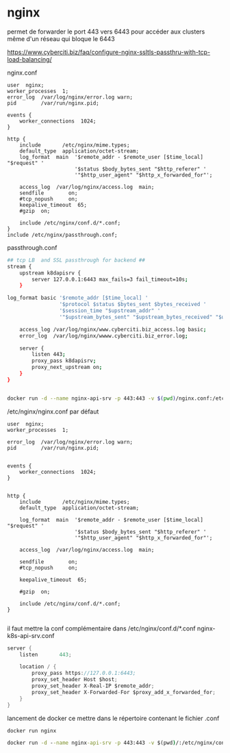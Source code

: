 # nginx

permet de forwarder le port 443 vers 6443 pour accéder aux clusters même d'un réseau qui bloque le 6443

https://www.cyberciti.biz/faq/configure-nginx-ssltls-passthru-with-tcp-load-balancing/



nginx.conf

```
user  nginx;
worker_processes  1;
error_log  /var/log/nginx/error.log warn;
pid        /var/run/nginx.pid;

events {
    worker_connections  1024;
}

http {
    include       /etc/nginx/mime.types;
    default_type  application/octet-stream;
    log_format  main  '$remote_addr - $remote_user [$time_local] "$request" '
                      '$status $body_bytes_sent "$http_referer" '
                      '"$http_user_agent" "$http_x_forwarded_for"';

    access_log  /var/log/nginx/access.log  main;
    sendfile        on;
    #tcp_nopush     on;
    keepalive_timeout  65;
    #gzip  on;

    include /etc/nginx/conf.d/*.conf;
}
include /etc/nginx/passthrough.conf;
```


passthrough.conf

```sh
## tcp LB  and SSL passthrough for backend ##
stream {
    upstream k8dapisrv {
        server 127.0.0.1:6443 max_fails=3 fail_timeout=10s;
    }

log_format basic '$remote_addr [$time_local] '
                 '$protocol $status $bytes_sent $bytes_received '
                 '$session_time "$upstream_addr" '
                 '"$upstream_bytes_sent" "$upstream_bytes_received" "$upstream_connect_time"';

    access_log /var/log/nginx/www.cyberciti.biz_access.log basic;
    error_log  /var/log/nginx/wwww.cyberciti.biz_error.log;

    server {
        listen 443;
        proxy_pass k8dapisrv;
        proxy_next_upstream on;
    }
}

```

```sh

docker run -d --name nginx-api-srv -p 443:443 -v $(pwd)/nginx.conf:/etc/nginx/nginx.conf:ro -v $(pwd)/passthrough.conf:/etc/nginx/passthrough.conf:ro nginx

```













/etc/nginx/nginx.conf par défaut
```
user  nginx;
worker_processes  1;

error_log  /var/log/nginx/error.log warn;
pid        /var/run/nginx.pid;


events {
    worker_connections  1024;
}


http {
    include       /etc/nginx/mime.types;
    default_type  application/octet-stream;

    log_format  main  '$remote_addr - $remote_user [$time_local] "$request" '
                      '$status $body_bytes_sent "$http_referer" '
                      '"$http_user_agent" "$http_x_forwarded_for"';

    access_log  /var/log/nginx/access.log  main;

    sendfile        on;
    #tcp_nopush     on;

    keepalive_timeout  65;

    #gzip  on;

    include /etc/nginx/conf.d/*.conf;
}


```


il faut mettre la conf complémentaire dans /etc/nginx/conf.d/*.conf
nginx-k8s-api-srv.conf
```java
server {
    listen       443;

    location / {
        proxy_pass https://127.0.0.1:6443;
		proxy_set_header Host $host;
		proxy_set_header X-Real-IP $remote_addr;
		proxy_set_header X-Forwarded-For $proxy_add_x_forwarded_for;
    }
}
```

lancement de docker
ce mettre dans le répertoire contenant le fichier .conf
```cmd
docker run nginx

docker run -d --name nginx-api-srv -p 443:443 -v $(pwd)/:/etc/nginx/conf.d/:ro nginx
```